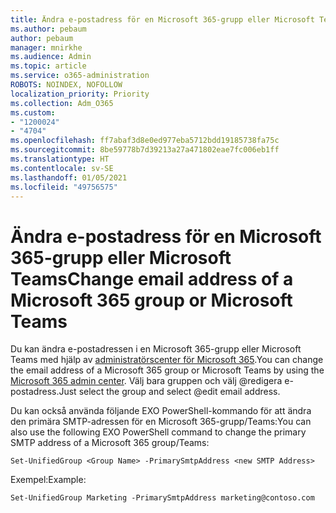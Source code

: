 ```yaml
---
title: Ändra e-postadress för en Microsoft 365-grupp eller Microsoft Teams
ms.author: pebaum
author: pebaum
manager: mnirkhe
ms.audience: Admin
ms.topic: article
ms.service: o365-administration
ROBOTS: NOINDEX, NOFOLLOW
localization_priority: Priority
ms.collection: Adm_O365
ms.custom:
- "1200024"
- "4704"
ms.openlocfilehash: ff7abaf3d8e0ed977eba5712bdd19185738fa75c
ms.sourcegitcommit: 8be59778b7d39213a27a471802eae7fc006eb1ff
ms.translationtype: HT
ms.contentlocale: sv-SE
ms.lasthandoff: 01/05/2021
ms.locfileid: "49756575"
---
```

# <a name="change-email-address-of-a-microsoft-365-group-or-microsoft-teams"></a><span data-ttu-id="a0740-102">Ändra e-postadress för en Microsoft 365-grupp eller Microsoft Teams</span><span class="sxs-lookup"><span data-stu-id="a0740-102">Change email address of a Microsoft 365 group or Microsoft Teams</span></span>

<span data-ttu-id="a0740-103">Du kan ändra e-postadressen i en Microsoft 365-grupp eller Microsoft Teams med hjälp av [administratörscenter för Microsoft 365](https://admin.microsoft.com/).</span><span class="sxs-lookup"><span data-stu-id="a0740-103">You can change the email address of a Microsoft 365 group or Microsoft Teams by using the [Microsoft 365 admin center](https://admin.microsoft.com/).</span></span> <span data-ttu-id="a0740-104">Välj bara gruppen och välj @redigera e-postadress.</span><span class="sxs-lookup"><span data-stu-id="a0740-104">Just select the group and select @edit email address.</span></span>

<span data-ttu-id="a0740-105">Du kan också använda följande EXO PowerShell-kommando för att ändra den primära SMTP-adressen för en Microsoft 365-grupp/Teams:</span><span class="sxs-lookup"><span data-stu-id="a0740-105">You can also use the following EXO PowerShell command to change the primary SMTP address of a Microsoft 365 group/Teams:</span></span>

`Set-UnifiedGroup <Group Name> -PrimarySmtpAddress <new SMTP Address>`

<span data-ttu-id="a0740-106">Exempel:</span><span class="sxs-lookup"><span data-stu-id="a0740-106">Example:</span></span>

`Set-UnifiedGroup Marketing -PrimarySmtpAddress marketing@contoso.com`
